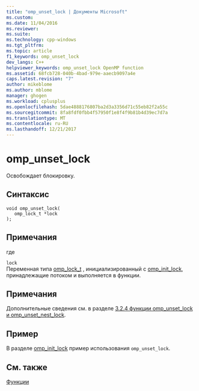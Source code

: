 ```yaml
---
title: "omp_unset_lock | Документы Microsoft"
ms.custom: 
ms.date: 11/04/2016
ms.reviewer: 
ms.suite: 
ms.technology: cpp-windows
ms.tgt_pltfrm: 
ms.topic: article
f1_keywords: omp_unset_lock
dev_langs: C++
helpviewer_keywords: omp_unset_lock OpenMP function
ms.assetid: 68fcb728-040b-4bad-979e-aaecb9097a4e
caps.latest.revision: "7"
author: mikeblome
ms.author: mblome
manager: ghogen
ms.workload: cplusplus
ms.openlocfilehash: 5dae4888176807ba2d3a3356d71c55eb82f2a55c
ms.sourcegitcommit: 8fa8fdf0fbb4f57950f1e8f4f9b81b4d39ec7d7a
ms.translationtype: MT
ms.contentlocale: ru-RU
ms.lasthandoff: 12/21/2017
---
```

# <a name="ompunsetlock"></a>omp_unset_lock
Освобождает блокировку.  
  
## <a name="syntax"></a>Синтаксис  
  
```  
void omp_unset_lock(  
   omp_lock_t *lock  
);  
```  
  
## <a name="remarks"></a>Примечания  
 где  
  
 `lock`  
 Переменная типа [omp_lock_t](../../../parallel/openmp/reference/omp-lock-t.md) , инициализированный с [omp_init_lock](../../../parallel/openmp/reference/omp-init-lock.md), принадлежащие потоком и выполняется в функции.  
  
## <a name="remarks"></a>Примечания  
 Дополнительные сведения см. в разделе [3.2.4 функции omp_unset_lock и omp_unset_nest_lock](../../../parallel/openmp/3-2-4-omp-unset-lock-and-omp-unset-nest-lock-functions.md).  
  
## <a name="example"></a>Пример  
 В разделе [omp_init_lock](../../../parallel/openmp/reference/omp-init-lock.md) пример использования `omp_unset_lock`.  
  
## <a name="see-also"></a>См. также  
 [Функции](../../../parallel/openmp/reference/openmp-functions.md)